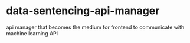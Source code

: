 # data-sentencing-api-manager
api manager that becomes the medium for frontend to communicate with machine learning API
